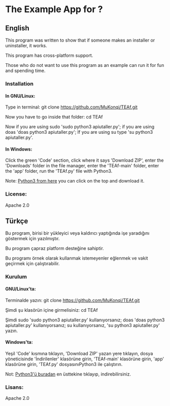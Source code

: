 # The Example App for ?
## English
This program was written to show that if someone makes an installer or uninstaller, it works.

This program has cross-platform support.

Those who do not want to use this program as an example can run it for fun and spending time.

### Installation
#### In GNU/Linux:
Type in terminal: git clone https://github.com/MuKonqi/TEAf.git

Now you have to go inside that folder: cd TEAf

Now if you are using sudo 'sudo python3 apiutaller.py';
if you are using doas 'doas python3 apiutaller.py';
If you are using su type 'su python3 apiutaller.py'.
#### In Windows:
Click the green 'Code' section, click where it says 'Download ZIP', enter the 'Downloads' folder in the file manager, enter the 'TEAf-main' folder, enter the 'app' folder, run the 'TEAf.py' file with Python3.

Note: [Python3 from here](https://www.python.org/downloads/windows/) you can click on the top and download it.

### License:
Apache 2.0

## Türkçe
Bu program, birisi bir yükleyici veya kaldırıcı yaptığında işe yaradığını göstermek için yazılmıştır.

Bu program çapraz platform desteğine sahiptir.

Bu programı örnek olarak kullanmak istemeyenler eğlenmek ve vakit geçirmek için çalıştırabilir.
### Kurulum
#### GNU/Linux'ta:
Terminalde yazın: git clone https://github.com/MuKonqi/TEAf.git

Şimdi şu klasörün içine girmelisiniz: cd TEAf

Şimdi sudo 'sudo python3 apiutaller.py' kullanıyorsanız;
doas 'doas python3 apiutaller.py' kullanıyorsanız;
su kullanıyorsanız, 'su python3 apiutaller.py' yazın.
#### Windows'ta:
Yeşil 'Code' kısmına tıklayın, 'Download ZIP' yazan yere tıklayın, dosya yöneticisinde 'İndirilenler' klasörüne girin, 'TEAf-main' klasörüne girin, 'app' klasörüne girin, 'TEAf.py' dosyasınıPython3 ile çalıştırın.

Not: [Python3'ü buradan](https://www.python.org/downloads/windows/) en üsttekine tıklayıp, indirebilirsiniz.

### Lisans:
Apache 2.0
